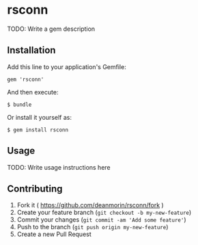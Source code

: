 # rsconn

TODO: Write a gem description

## Installation

Add this line to your application's Gemfile:

    gem 'rsconn'

And then execute:

    $ bundle

Or install it yourself as:

    $ gem install rsconn

## Usage

TODO: Write usage instructions here

## Contributing

1. Fork it ( https://github.com/deanmorin/rsconn/fork )
2. Create your feature branch (`git checkout -b my-new-feature`)
3. Commit your changes (`git commit -am 'Add some feature'`)
4. Push to the branch (`git push origin my-new-feature`)
5. Create a new Pull Request
